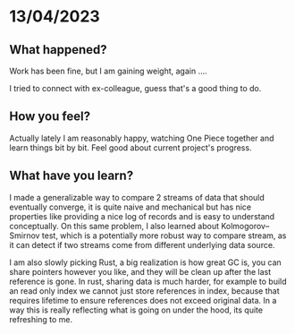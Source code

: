 # 13/04/2023
## What happened?

Work has been fine, but I am gaining weight, again .... 

I tried to connect with ex-colleague, guess that's a good thing to do.

## How you feel?

Actually lately I am reasonably happy, watching One Piece together and learn things bit by bit. Feel good about current project's progress.


## What have you learn?

I made a generalizable way to compare 2 streams of data that should eventually converge, it is quite naive and mechanical but has nice properties like providing a nice log of records and is easy to understand conceptually. On this same problem, I also learned about Kolmogorov–Smirnov test, which is a potentially more robust way to compare stream, as it can detect if two streams come from different underlying data source.

I am also slowly picking Rust, a big realization is how great GC is, you can share pointers however you like, and they will be clean up after the last reference is gone.
In rust, sharing data is much harder, for example to build an read only index we cannot just store references in index, because that requires lifetime to ensure references does not exceed original data. In a way this is really reflecting what is going on under the hood, its quite refreshing to me.

